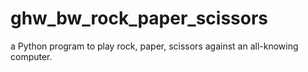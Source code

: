 # ghw_bw_rock_paper_scissors
a Python program to play rock, paper, scissors against an all-knowing computer.
